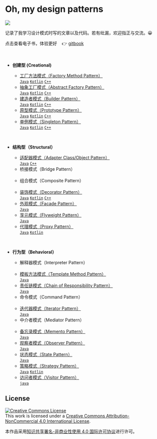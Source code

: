 # Oh, my design patterns 


[![](https://i.creativecommons.org/l/by-nc/4.0/80x15.png)](./LICENSE)

记录了我学习设计模式时写的文章以及代码。若有纰漏，欢迎指正与交流。😀

点击查看电子书，体验更好 &nbsp;&nbsp; 👉&nbsp;[gitbook](https://innofang.gitbook.io/oh-my-design-patterns/v/gitbook/)

<br/>
 
+ **创建型 (Creational)**

  -  [工厂方法模式（Factory Method Pattern）](./src/io/innofang/factory_method)   <br/>[`Java`](./src/io/innofang/factory_method/example/java)  [`Kotlin`](./src/io/innofang/factory_method/example/kotlin) [`C++`](./cpp/factory_method/main.cpp)
  -  [抽象工厂模式（Abstract Factory Pattern）](./src/io/innofang/abstract_factory) <br/>[`Java`](./src/io/innofang/abstract_factory/example/java)  [`Kotlin`](./src/io/innofang/abstract_factory/example/kotlin) [`C++`](./cpp/abstract_factory/main.cpp)
  -  [建造者模式（Builder Pattern）](./src/io/innofang/builder) <br/>[`Java`](./src/io/innofang/builder/example/java)  [`Kotlin`](./src/io/innofang/builder/example/kotlin) [`C++`](./cpp/builder/main.cpp)
  -  [原型模式（Prototype Pattern）](./src/io/innofang/prototype) <br/>[`Java`](./src/io/innofang/prototype/example/java)  [`Kotlin`](./src/io/innofang/prototype/example/kotlin) [`C++`](./cpp/prototype/main.cpp)
  -  [单例模式（Singleton Pattern）](./src/io/innofang/singleton) <br/>[`Java`](./src/io/innofang/singleton/example/java)  [`Kotlin`](./src/io/innofang/singleton/example/kotlin) [`C++`](./cpp/singleton/main.cpp)

<br/>

+ **结构型（Structural）**

  -  [适配器模式（Adapter Class/Object Pattern）](./src/io/innofang/adapter) <br/> [`Java`](./src/io/innofang/adapter/example) [`C++`](./cpp/adapter/main.cpp)
  -  桥接模式（Bridge Pattern）     <br/> &nbsp;
  -  组合模式（Composite Pattern）  <br/> &nbsp;
  -  [装饰模式（Decorator Pattern）](./src/io/innofang/decorator) <br/> [`Java`](./src/io/innofang/decorator/example/java)  [`Kotlin`](./src/io/innofang/decorator/example/kotlin) [`C++`](./cpp/decorator/main.cpp)
  -  [外观模式（Facade Pattern）](./src/io/innofang/facade) <br/> [`Java`](./src/io/innofang/facade/example)
  -  [享元模式（Flyweight Pattern）](./src/io/innofang/flyweight) <br/> [`Java`](./src/io/innofang/flyweight/example)
  -  [代理模式（Proxy Pattern）](./src/io/innofang/proxy) <br/> [`Java`](./src/io/innofang/proxy/example/java) [`Kotlin`](./src/io/innofang/proxy/example/kotlin)

<br/>

+ **行为型（Behavioral）**
 
  -  解释器模式（Interpreter Pattern）  <br/>  &nbsp;
  -  [模板方法模式（Template Method Pattern）](./src/io/innofang/template_method)  <br/> [`Java`](./src/io/innofang/template_method/example)
  -  [责任链模式（Chain of Responsibility Pattern）](./src/io/innofang/chain_of_responsibility)  <br/> [`Java`](./src/io/innofang/chain_of_responsibility/example)
  -  命令模式（Command Pattern）  <br/> &nbsp;
  -  [迭代器模式（Iterator Pattern）](./src/io/innofang/iterator)  <br/> [`Java`](./src/io/innofang/iterator/example)
  -  中介者模式（Mediator Pattern）  <br/> &nbsp;
  -  [备忘录模式（Memento Pattern）](./src/io/innofang/memento)  <br/> [`Java`](./src/io/innofang/memento/example)
  -  [观察者模式（Observer Pattern）](./src/io/innofang/observer)  <br/> [`Java`](./src/io/innofang/observer/example)
  -  [状态模式（State Pattern）](./src/io/innofang/state)  <br/> [`Java`](./src/io/innofang/state/example)
  -  [策略模式（Strategy Pattern）](./src/io/innofang/strategy)  <br/> [`Java`](./src/io/innofang/strategy/example/Java)  [`Kotlin`](./src/io/innofang/strategy/example/kotlin)
  -  [访问者模式（Visitor Pattern）](./src/io/innofang/visitor)  <br/> [`java`](./src/io/innofang/visitor/example)
 
## License

<a rel="license" href="http://creativecommons.org/licenses/by-nc/4.0/"><img alt="Creative Commons License" style="border-width:0" src="https://i.creativecommons.org/l/by-nc/4.0/88x31.png" /></a><br />This work is licensed under a <a rel="license" href="http://creativecommons.org/licenses/by-nc/4.0/">Creative Commons Attribution-NonCommercial 4.0 International License</a>.

本作品采用<a rel="license" href="http://creativecommons.org/licenses/by-nc/4.0/">知识共享署名-非商业性使用 4.0 国际许可协议</a>进行许可。
 